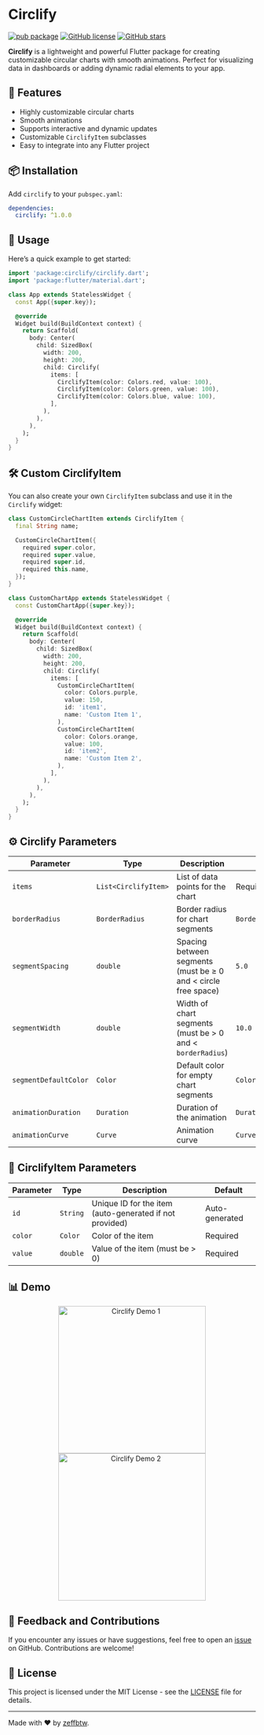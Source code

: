 # Circlify

[![pub package](https://img.shields.io/pub/v/circlify.svg)](https://pub.dev/packages/circlify)
[![GitHub license](https://img.shields.io/github/license/zeffbtw/circlify)](https://github.com/zeffbtw/circlify/blob/main/LICENSE)
[![GitHub stars](https://img.shields.io/github/stars/zeffbtw/circlify)](https://github.com/zeffbtw/circlify/stargazers)

**Circlify** is a lightweight and powerful Flutter package for creating customizable circular charts with smooth animations. Perfect for visualizing data in dashboards or adding dynamic radial elements to your app.

## 🌟 Features

- Highly customizable circular charts
- Smooth animations
- Supports interactive and dynamic updates
- Customizable `CirclifyItem` subclasses
- Easy to integrate into any Flutter project

## 📦 Installation

Add `circlify` to your `pubspec.yaml`:

```yaml
dependencies:
  circlify: ^1.0.0
```

## 🚀 Usage

Here’s a quick example to get started:

```dart
import 'package:circlify/circlify.dart';
import 'package:flutter/material.dart';

class App extends StatelessWidget {
  const App({super.key});

  @override
  Widget build(BuildContext context) {
    return Scaffold(
      body: Center(
        child: SizedBox(
          width: 200,
          height: 200,
          child: Circlify(
            items: [
              CirclifyItem(color: Colors.red, value: 100),
              CirclifyItem(color: Colors.green, value: 100),
              CirclifyItem(color: Colors.blue, value: 100),
            ],
          ),
        ),
      ),
    );
  }
}
```

## 🛠 Custom CirclifyItem

You can also create your own `CirclifyItem` subclass and use it in the `Circlify` widget:

```dart
class CustomCircleChartItem extends CirclifyItem {
  final String name;

  CustomCircleChartItem({
    required super.color,
    required super.value,
    required super.id,
    required this.name,
  });
}

class CustomChartApp extends StatelessWidget {
  const CustomChartApp({super.key});

  @override
  Widget build(BuildContext context) {
    return Scaffold(
      body: Center(
        child: SizedBox(
          width: 200,
          height: 200,
          child: Circlify(
            items: [
              CustomCircleChartItem(
                color: Colors.purple,
                value: 150,
                id: 'item1',
                name: 'Custom Item 1',
              ),
              CustomCircleChartItem(
                color: Colors.orange,
                value: 100,
                id: 'item2',
                name: 'Custom Item 2',
              ),
            ],
          ),
        ),
      ),
    );
  }
}
```

## ⚙️ Circlify Parameters

| Parameter            | Type           | Description                                                        | Default               |
| -------------------- | -------------- | ------------------------------------------------------------------ | --------------------- |
| `items`              | `List<CirclifyItem>` | List of data points for the chart                                   | Required              |
| `borderRadius`       | `BorderRadius` | Border radius for chart segments                                    | `BorderRadius.all(Radius.circular(10))`   |
| `segmentSpacing`     | `double`       | Spacing between segments (must be ≥ 0 and < circle free space)      | `5.0`                 |
| `segmentWidth`       | `double`       | Width of chart segments (must be > 0 and < `borderRadius`)          | `10.0`                |
| `segmentDefaultColor`| `Color`        | Default color for empty chart segments                              | `Colors.grey`         |
| `animationDuration`  | `Duration`     | Duration of the animation                                           | `Duration(milliseconds: 150)` |
| `animationCurve`     | `Curve`        | Animation curve                                                     | `Curves.easeIn`    |

## 📝 CirclifyItem Parameters

| Parameter | Type    | Description                                   | Default         |
| --------- | ------- | --------------------------------------------- | --------------- |
| `id`      | `String`| Unique ID for the item (auto-generated if not provided) | Auto-generated  |
| `color`   | `Color` | Color of the item                             | Required        |
| `value`   | `double`| Value of the item (must be > 0)               | Required        |

## 📊 Demo

<p align="center">
  <img src="https://raw.githubusercontent.com/zeffbtw/circlify/refs/heads/main/raw/custom_value_demo.gif" alt="Circlify Demo 1" width="300">
  <img src="https://raw.githubusercontent.com/zeffbtw/circlify/refs/heads/main/raw/animation_demo.gif" alt="Circlify Demo 2" width="300">
</p>

## 💬 Feedback and Contributions

If you encounter any issues or have suggestions, feel free to open an [issue](https://github.com/zeffbtw/circlify/issues) on GitHub. Contributions are welcome!

## 📝 License

This project is licensed under the MIT License - see the [LICENSE](https://github.com/zeffbtw/circlify/blob/main/LICENSE) file for details.

---

Made with ❤️ by [zeffbtw](https://github.com/zeffbtw).
